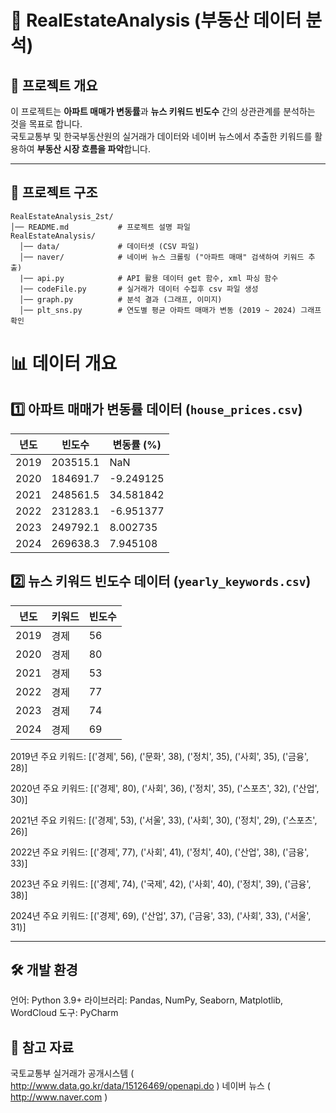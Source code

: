 # 🏡 RealEstateAnalysis (부동산 데이터 분석)

## 📌 프로젝트 개요
이 프로젝트는 **아파트 매매가 변동률**과 **뉴스 키워드 빈도수** 간의 상관관계를 분석하는 것을 목표로 합니다.  
국토교통부 및 한국부동산원의 실거래가 데이터와 네이버 뉴스에서 추출한 키워드를 활용하여 **부동산 시장 흐름을 파악**합니다.

---

## 📂 프로젝트 구조

```plaintext
RealEstateAnalysis_2st/
│── README.md           # 프로젝트 설명 파일
RealEstateAnalysis/
  │── data/             # 데이터셋 (CSV 파일)
  │── naver/            # 네이버 뉴스 크롤링 ("아파트 매매" 검색하여 키워드 추출)
  |── api.py            # API 활용 데이터 get 함수, xml 파싱 함수
  |── codeFile.py       # 실거래가 데이터 수집후 csv 파일 생성
  │── graph.py          # 분석 결과 (그래프, 이미지)
  │── plt_sns.py        # 연도별 평균 아파트 매매가 변동 (2019 ~ 2024) 그래프 확인
```
# 📊 데이터 개요

## 1️⃣ 아파트 매매가 변동률 데이터 (`house_prices.csv`)
| 년도  | 빈도수 | 변동률 (%) |
|------|--------|---------|
| 2019 |203515.1| NaN     |
| 2020 |184691.7| -9.249125  |
| 2021 |248561.5| 34.581842  |
| 2022 |231283.1| -6.951377  |
| 2023 |249792.1| 8.002735   |
| 2024 |269638.3| 7.945108   |

## 2️⃣ 뉴스 키워드 빈도수 데이터 (`yearly_keywords.csv`)
| 년도  | 키워드 | 빈도수 |
|------|------|------|
| 2019 | 경제  | 56   |
| 2020 | 경제  | 80   |
| 2021 | 경제  | 53   |
| 2022 | 경제  | 77   |
| 2023 | 경제  | 74   |
| 2024 | 경제  | 69   |

2019년 주요 키워드:
[('경제', 56), ('문화', 38), ('정치', 35), ('사회', 35), ('금융', 28)]

 2020년 주요 키워드:
[('경제', 80), ('사회', 36), ('정치', 35), ('스포츠', 32), ('산업', 30)]

 2021년 주요 키워드:
[('경제', 53), ('서울', 33), ('사회', 30), ('정치', 29), ('스포츠', 26)]

 2022년 주요 키워드:
[('경제', 77), ('사회', 41), ('정치', 40), ('산업', 38), ('금융', 33)]

 2023년 주요 키워드:
[('경제', 74), ('국제', 42), ('사회', 40), ('정치', 39), ('금융', 38)]

 2024년 주요 키워드:
[('경제', 69), ('산업', 37), ('금융', 33), ('사회', 33), ('서울', 31)]

---

## 🛠 개발 환경
언어: Python 3.9+
라이브러리: Pandas, NumPy, Seaborn, Matplotlib, WordCloud
도구: PyCharm

## 🔗 참고 자료
국토교통부 실거래가 공개시스템 ( http://www.data.go.kr/data/15126469/openapi.do )
네이버 뉴스 ( http://www.naver.com )
